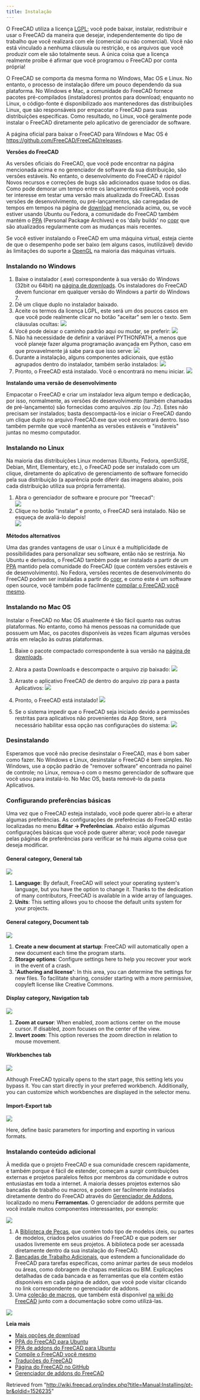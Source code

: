 ```yaml
---
title: Instalação
---
```


O FreeCAD utiliza a licença [LGPL](https://en.wikipedia.org/wiki/GNU_Lesser_General_Public_License); você pode baixar, instalar, redistribuir e usar o FreeCAD da maneira que desejar, independentemente do tipo de trabalho que você realizará com ele (comercial ou não comercial). Você não está vinculado a nenhuma cláusula ou restrição, e os arquivos que você produzir com ele são totalmente seus. A única coisa que a licença realmente proíbe é afirmar que você programou o FreeCAD por conta própria!

O FreeCAD se comporta da mesma forma no Windows, Mac OS e Linux. No entanto, o processo de instalação difere um pouco dependendo da sua plataforma. No Windows e Mac, a comunidade do FreeCAD fornece pacotes pré-compilados (instaladores) prontos para download; enquanto no Linux, o código-fonte é disponibilizado aos mantenedores das distribuições Linux, que são responsáveis por empacotar o FreeCAD para suas distribuições específicas. Como resultado, no Linux, você geralmente pode instalar o FreeCAD diretamente pelo aplicativo de gerenciador de software.

A página oficial para baixar o FreeCAD para Windows e Mac OS é <https://github.com/FreeCAD/FreeCAD/releases>.

**Versões do FreeCAD**

As versões oficiais do FreeCAD, que você pode encontrar na página mencionada acima e no gerenciador de software da sua distribuição, são versões estáveis. No entanto, o desenvolvimento do FreeCAD é rápido! Novos recursos e correções de bugs são adicionados quase todos os dias. Como pode demorar um tempo entre os lançamentos estáveis, você pode ter interesse em testar uma versão mais atualizada do FreeCAD. Essas versões de desenvolvimento, ou pré-lançamentos, são carregadas de tempos em tempos na página de [download](https://github.com/FreeCAD/FreeCAD/releases) mencionada acima, ou, se você estiver usando Ubuntu ou Fedora, a comunidade do FreeCAD também mantém o [PPA](https://launchpad.net/~freecad-maintainers/+archive/ubuntu/freecad-daily) (Personal Package Archives) e os 'daily builds' no [copr](https://copr.fedorainfracloud.org/groups/g/freecad/coprs/) que são atualizados regularmente com as mudanças mais recentes.

Se você estiver instalando o FreeCAD em uma máquina virtual, esteja ciente de que o desempenho pode ser baixo (em alguns casos, inutilizável) devido às limitações do suporte a [OpenGL](https://en.wikipedia.org/wiki/OpenGL) na maioria das máquinas virtuais.

### Instalando no Windows

1. Baixe o instalador (.exe) correspondente à sua versão do Windows (32bit ou 64bit) na [página de downloads](https://github.com/FreeCAD/FreeCAD/releases). Os instaladores do FreeCAD devem funcionar em qualquer versão do Windows a partir do Windows 7.
2. Dê um clique duplo no instalador baixado.
3. Aceite os termos da licença LGPL, este será um dos poucos casos em que você pode realmente clicar no botão "aceitar" sem ler o texto. Sem cláusulas ocultas: ![](/images/Freecad-windows-install-01.jpg)
4. Você pode deixar o caminho padrão aqui ou mudar, se preferir: ![](/images/Freecad-windows-install-02.jpg)
5. Não há necessidade de definir a variável PYTHONPATH, a menos que você planeje fazer alguma programação avançada em Python, caso em que provavelmente já sabe para que isso serve: ![](/images/Freecad-windows-install-03.jpg)
6. Durante a instalação, alguns componentes adicionais, que estão agrupados dentro do instalador, também serão instalados: ![](/images/Freecad-windows-install-04.jpg)
7. Pronto, o FreeCAD está instalado. Você o encontrará no menu iniciar. ![](/images/Freecad-windows-install-05.jpg)

**Instalando uma versão de desenvolvimento**

Empacotar o FreeCAD e criar um instalador leva algum tempo e dedicação, por isso, normalmente, as versões de desenvolvimento (também chamadas de pré-lançamento) são fornecidas como arquivos .zip (ou .7z). Estes não precisam ser instalados; basta descompactá-los e iniciar o FreeCAD dando um clique duplo no arquivo FreeCAD.exe que você encontrará dentro. Isso também permite que você mantenha as versões estáveis e "instáveis" juntas no mesmo computador.

### Instalando no Linux

Na maioria das distribuições Linux modernas (Ubuntu, Fedora, openSUSE, Debian, Mint, Elementary, etc.), o FreeCAD pode ser instalado com um clique, diretamente do aplicativo de gerenciamento de software fornecido pela sua distribuição (a aparência pode diferir das imagens abaixo, pois cada distribuição utiliza sua própria ferramenta).

1. Abra o gerenciador de software e procure por "freecad":  
   ![](/images/Freecad-linux-install-01.jpg)
2. Clique no botão "instalar" e pronto, o FreeCAD será instalado. Não se esqueça de avaliá-lo depois!  
   ![](/images/Freecad-linux-install-02.jpg)

**Métodos alternativos**

Uma das grandes vantagens de usar o Linux é a multiplicidade de possibilidades para personalizar seu software, então não se restrinja. No Ubuntu e derivados, o FreeCAD também pode ser instalado a partir de um [PPA](https://launchpad.net/~freecad-maintainers) mantido pela comunidade do FreeCAD (que contém versões estáveis e de desenvolvimento). No Fedora, versões recentes de desenvolvimento do FreeCAD podem ser instaladas a partir do [copr](https://copr.fedorainfracloud.org/groups/g/freecad/coprs/), e como este é um software open source, você também pode facilmente [compilar o FreeCAD você mesmo](/Compiling/pt-br "Compiling/pt-br").

### Instalando no Mac OS

Instalar o FreeCAD no Mac OS atualmente é tão fácil quanto nas outras plataformas. No entanto, como há menos pessoas na comunidade que possuem um Mac, os pacotes disponíveis às vezes ficam algumas versões atrás em relação às outras plataformas.

1. Baixe o pacote compactado correspondente à sua versão na [página de downloads](https://github.com/FreeCAD/FreeCAD/releases).
2. Abra a pasta Downloads e descompacte o arquivo zip baixado: ![](/images/Freecad-mac-01.jpg)
3. Arraste o aplicativo FreeCAD de dentro do arquivo zip para a pasta Aplicativos: ![](/images/Freecad-mac-02.jpg)
4. Pronto, o FreeCAD está instalado! ![](/images/Freecad-mac-03.jpg)

5. Se o sistema impedir que o FreeCAD seja iniciado devido a permissões restritas para aplicativos não provenientes da App Store, será necessário habilitar essa opção nas configurações do sistema: ![](/images/Freecad-mac-04.jpg)

### Desinstalando

Esperamos que você não precise desinstalar o FreeCAD, mas é bom saber como fazer. No Windows e Linux, desinstalar o FreeCAD é bem simples. No Windows, use a opção padrão de "remover software" encontrada no painel de controle; no Linux, remova-o com o mesmo gerenciador de software que você usou para instalá-lo. No Mac OS, basta removê-lo da pasta Aplicativos.

### Configurando preferências básicas

Uma vez que o FreeCAD esteja instalado, você pode querer abri-lo e alterar algumas preferências. As configurações de preferências do FreeCAD estão localizadas no menu **Editar → Preferências**. Abaixo estão algumas configurações básicas que você pode querer alterar; você pode navegar pelas páginas de preferências para verificar se há mais alguma coisa que deseja modificar.

#### General category, General tab

![](/images/FreeCAD_022_GeneralGen.png)

1. **Language**: By default, FreeCAD will select your operating system's language, but you have the option to change it. Thanks to the dedication of many contributors, FreeCAD is available in a wide array of languages.
2. **Units**: This setting allows you to choose the default units system for your projects.

#### General category, Document tab

![](/images/FreeCAD_022_GeneralDoc.png)

1. **Create a new document at startup**: FreeCAD will automatically open a new document each time the program starts.
2. **Storage options**: Configure settings here to help you recover your work in the event of a crash.
3. '**Authoring and license'**: In this area, you can determine the settings for new files. To facilitate sharing, consider starting with a more permissive, copyleft license like Creative Commons.

#### Display category, Navigation tab

![](/images/FreeCAD_022_DisplayNav.png)

1. **Zoom at cursor**: When enabled, zoom actions center on the mouse cursor. If disabled, zoom focuses on the center of the view.
2. **Invert zoom**: This option reverses the zoom direction in relation to mouse movement.

#### Workbenches tab

![](/images/FreeCAD_022_WBMenu.png)

Although FreeCAD typically opens to the start page, this setting lets you bypass it. You can start directly in your preferred workbench. Additionally, you can customize which workbenches are displayed in the selector menu.

#### Import-Export tab

![](/images/FreeCAD_022_ImportExport.png)

Here, define basic parameters for importing and exporting in various formats.

### Instalando conteúdo adicional

À medida que o projeto FreeCAD e sua comunidade crescem rapidamente, e também porque é fácil de estender, começam a surgir contribuições externas e projetos paralelos feitos por membros da comunidade e outros entusiastas em toda a internet. A maioria desses projetos externos são bancadas de trabalho ou macros, e podem ser facilmente instalados diretamente dentro do FreeCAD através do [Gerenciador de Addons](/Std_AddonMgr "Std AddonMgr"), localizado no menu **Ferramentas**. O gerenciador de addons permite que você instale muitos componentes interessantes, por exemplo:

![](/images/FreeCAD_022_AddonsMenu.png)

1. A [Biblioteca de Peças](https://github.com/FreeCAD/FreeCAD-library), que contém todo tipo de modelos úteis, ou partes de modelos, criados pelos usuários do FreeCAD e que podem ser usados livremente em seus projetos. A biblioteca pode ser acessada diretamente dentro da sua instalação do FreeCAD.
2. [Bancadas de Trabalho Adicionais](https://github.com/FreeCAD/FreeCAD-addons), que estendem a funcionalidade do FreeCAD para tarefas específicas, como animar partes de seus modelos ou áreas, como dobragem de chapas metálicas ou BIM. Explicações detalhadas de cada bancada e as ferramentas que ela contém estão disponíveis em cada página de addon, que você pode visitar clicando no link correspondente no gerenciador de addons.
3. Uma [coleção de macros](https://github.com/FreeCAD/FreeCAD-macros), que também está disponível [na wiki do FreeCAD](/Macros_recipes "Macros recipes") junto com a documentação sobre como utilizá-las.

![](/images/FreeCAD-addon-manager01.jpg)

**Leia mais**

- [Mais opções de download](/Download/pt-br "Download/pt-br")
- [PPA do FreeCAD para Ubuntu](https://launchpad.net/~freecad-maintainers)
- [PPA de addons do FreeCAD para Ubuntu](https://launchpad.net/freecad-extras)
- [Compile o FreeCAD você mesmo](/Compiling/pt-br "Compiling/pt-br")
- [Traduções do FreeCAD](https://crowdin.com/project/freecad)
- [Página do FreeCAD no GitHub](https://github.com/FreeCAD)
- [Gerenciador de addons do FreeCAD](/Std_AddonMgr/pt-br "Std AddonMgr/pt-br")

Retrieved from "<http://wiki.freecad.org/index.php?title=Manual:Installing/pt-br&oldid=1526235>"
